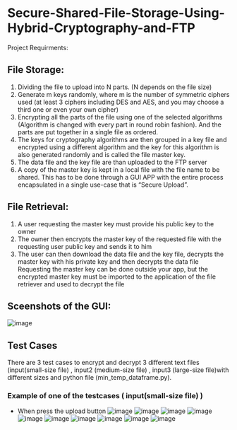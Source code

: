 # Secure-Shared-File-Storage-Using-Hybrid-Cryptography-and-FTP
Project Requirments:

## File Storage:
1. Dividing the file to upload into N parts. (N depends on the file size)
2. Generate m keys randomly, where m is the number of symmetric ciphers used (at least 3 ciphers
including DES and AES, and you may choose a third one or even your own cipher)
3. Encrypting all the parts of the file using one of the selected algorithms (Algorithm is changed with
every part in round robin fashion). And the parts are put together in a single file as ordered.
4. The keys for cryptography algorithms are then grouped in a key file and encrypted using a different
algorithm and the key for this algorithm is also generated randomly and is called the file master key.
5. The data file and the key file are than uploaded to the FTP server
6. A copy of the master key is kept in a local file with the file name to be shared.
This has to be done through a GUI APP with the entire process encapsulated in a single use-case that is “Secure
Upload”.

## File Retrieval:
1. A user requesting the master key must provide his public key to the owner
2. The owner then encrypts the master key of the requested file with the requesting user public key
and sends it to him
3. The user can then download the data file and the key file, decrypts the master key with his private
key and then decrypts the data file
Requesting the master key can be done outside your app, but the encrypted master key must be imported to
the application of the file retriever and used to decrypt the file

## Sceenshots of the GUI:
![image](https://user-images.githubusercontent.com/55962261/216705410-7c7384ed-c98a-4c3b-bac4-74dbf2610e19.png)


## Test Cases
There are 3 test cases to encrypt and decrypt 3 different text files (input(small-size file) , input2 (medium-size file) , input3 (large-size file)with different sizes and python file (min_temp_dataframe.py). 

### Example of one of the testcases ( input(small-size file) )
- When press the upload button
![image](https://user-images.githubusercontent.com/55962261/216706972-adf2c0ae-317a-4189-abcf-f249dbcb753f.png)
![image](https://user-images.githubusercontent.com/55962261/216707021-bcc425ae-8cab-49a2-b63a-bfa948281bd8.png)
![image](https://user-images.githubusercontent.com/55962261/216707046-5c1a7756-9f6e-4913-8113-c541c57ab36f.png)
![image](https://user-images.githubusercontent.com/55962261/216707080-e0c2f389-bc82-4b22-a2ae-1ad5a79c7d62.png)
![image](https://user-images.githubusercontent.com/55962261/216707100-38d11631-9193-416d-970c-9647f750e133.png)
![image](https://user-images.githubusercontent.com/55962261/216707142-b4e392ec-5110-482b-96d7-c9e0dbe1cbe4.png)
![image](https://user-images.githubusercontent.com/55962261/216707199-83ddde48-f2e5-41f8-8024-e6b366a62225.png)
![image](https://user-images.githubusercontent.com/55962261/216707347-0f327c46-2b66-479a-830e-815516ca16ae.png)
![image](https://user-images.githubusercontent.com/55962261/216707395-5fb9bba0-5016-4bc7-91bf-dddf049e8c4d.png)
![image](https://user-images.githubusercontent.com/55962261/216707431-b8d9d490-4850-4f08-a369-00a99d60a59f.png)

